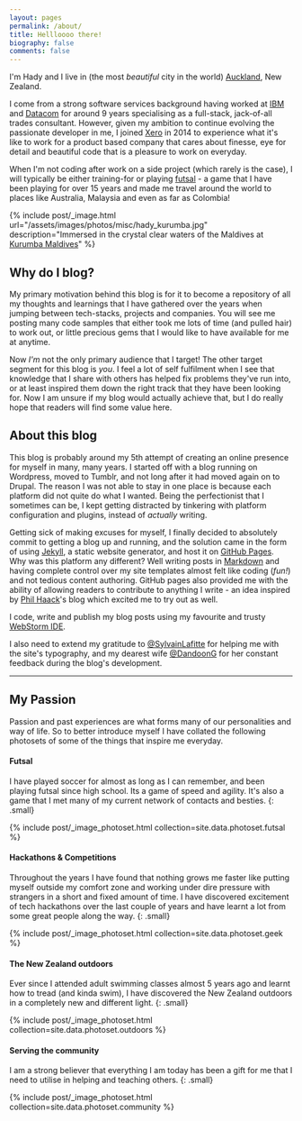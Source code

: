 ```yaml
---
layout: pages
permalink: /about/
title: Hellloooo there!
biography: false
comments: false
---
```

I'm Hady and I live in (the most _beautiful_ city in the world) [Auckland](http://www.newzealand.com/int/auckland/), 
New Zealand.

I come from a strong software services background having worked at [IBM](http://ibm.com/nz) and [Datacom](http://datacom.co.nz) 
for around 9 years specialising as a full-stack, jack-of-all trades consultant. However, given my ambition to 
continue evolving the passionate developer in me, I joined [Xero](http://www.xero.com) in 2014 to experience what 
it's like to work for a product based company that cares about finesse, eye for detail and beautiful code that is a 
pleasure to work on everyday.

When I'm not coding after work on a side project (which rarely is the case), I will typically be either training-for or
playing [futsal](http://youtu.be/unFlcSwdDFc) - a game that I have been playing for over 15 years and made me travel 
around the world to places like Australia, Malaysia and even as far as Colombia!

{% include post/_image.html url="/assets/images/photos/misc/hady_kurumba.jpg" description="Immersed in the crystal clear waters of the Maldives at <a href='http://kurumba.com'>Kurumba Maldives</a>" %}

## Why do I blog?
My primary motivation behind this blog is for it to become a repository of all my thoughts and learnings that I
have gathered over the years when jumping between tech-stacks, projects and companies. You will see me posting 
many code samples that either took me lots of time (and pulled hair) to work out, or little precious gems that I 
would like to have available for me at anytime.

Now _I'm_ not the only primary audience that I target! The other target segment for this blog is _you_. I feel a lot
of self fulfilment when I see that knowledge that I share with others has helped fix problems they've run into, or 
at least inspired them down the right track that they have been looking for. Now I am unsure if my blog would
actually achieve that, but I do really hope that readers will find some value here.

## About this blog
This blog is probably around my 5th attempt of creating an online presence for myself in many, many years. I started off
with a blog running on Wordpress, moved to Tumblr, and not long after it had moved again on to Drupal. The reason
I was not able to stay in one place is because each platform did not quite do what I wanted. Being the perfectionist
that I sometimes can be, I kept getting distracted by tinkering with platform configuration and plugins, instead of
 _actually_ writing.
 
Getting sick of making excuses for myself, I finally decided to absolutely commit to getting a blog up and running, 
and the solution came in the form of using [Jekyll](http://jekyllrb.com), a static website generator, and host it on
[GitHub Pages](https://pages.github.com). Why was this platform any different? Well writing posts in 
[Markdown](http://en.wikipedia.org/wiki/Markdown) and having complete control over my site templates almost felt 
like coding (_fun!_) and not tedious content authoring. GitHub pages also provided me with the ability of allowing 
readers to contribute to anything I write - an idea inspired by [Phil Haack](http://haacked.com/)'s blog which excited 
me to try out as well.

I code, write and publish my blog posts using my favourite and trusty [WebStorm IDE](http://www.jetbrains.com/webstorm).

I also need to extend my gratitude to [@SylvainLafitte](https://twitter.com/SylvainLafitte) for helping me with the 
site's typography, and my dearest wife [@DandoonG](https://twitter.com/DandoonG) for her constant feedback during the 
blog's development.

--- 

## My Passion
Passion and past experiences are what forms many of our personalities and way of life. So to better introduce
myself I have collated the following photosets of some of the things that inspire me everyday.

#### Futsal
I have played soccer for almost as long as I can remember, and been playing futsal since high school. Its a game
of speed and agility. It's also a game that I met many of my current network of contacts and besties.
{: .small}

{% include post/_image_photoset.html collection=site.data.photoset.futsal %}

#### Hackathons & Competitions
Throughout the years I have found that nothing grows me faster like putting myself outside my comfort zone and working 
under dire pressure with strangers in a short and fixed amount of time. I have discovered excitement of tech hackathons 
over the last couple of years and have learnt a lot from some great people along the way.
{: .small}

{% include post/_image_photoset.html collection=site.data.photoset.geek %}

#### The New Zealand outdoors
Ever since I attended adult swimming classes almost 5 years ago and learnt how to tread (and kinda swim), I have
discovered the New Zealand outdoors in a completely new and different light.
{: .small}

{% include post/_image_photoset.html collection=site.data.photoset.outdoors %}

#### Serving the community
I am a strong believer that everything I am today has been a gift for me that I need to utilise in helping and
teaching others.
{: .small}

{% include post/_image_photoset.html collection=site.data.photoset.community %}